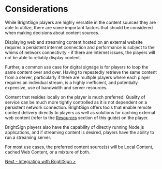 # Considerations

While BrightSign players are highly versatile in the content sources they are able to utilize, there are some important factors that should be considered when making decisions about content sources.

Displaying web and streaming content hosted on an external website requires a persistent internet connection and performance is subject to the whims of network connectivity - if there are internet issues, the players will not be able to reliably display content.

Further, a common use case for digital signage is for players to loop the same content over and over. Having to repeatedly retrieve the same content from a server, particularly if there are multiple players where each player requires an individual stream, is a highly inefficient, and potentially expensive, use of bandwidth and server resources.

Content that resides locally on the player is much preferred. Quality of service can be much more tightly controlled as it is not dependent on a persistent network connection. BrightSign offers tools that enable remote content delivery directly to players as well as solutions for caching external web content (refer to the [Resources](https://brightsign-sandbox-694.atlassian.net/wiki/spaces/DOC/pages/6688342) section of this guide) on the player.

BrightSign players also have the capability of directly running Node.js applications, and if streaming content is desired, players have the ability to run a streaming server.

For most use cases, the preferred content source(s) will be Local Content, cached Web Content, or a mixture of both.

[Next - Integrating with BrightSign >](../../brightsign-partner-packet/integrating-with-brightsign.md)
